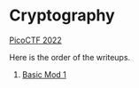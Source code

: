 # Cryptography

[PicoCTF 2022](..)  

Here is the order of the writeups.  

1. [Basic Mod 1](basic-mod1/basic-mod1.html)  
